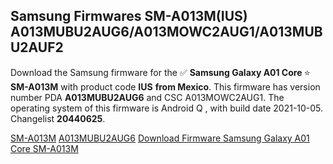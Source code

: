 <h2>Samsung Firmwares SM-A013M(IUS) A013MUBU2AUG6/A013MOWC2AUG1/A013MUBU2AUF2</h2>
Download the Samsung firmware for the ✅ <strong>Samsung Galaxy A01 Core </strong> ⭐ <strong>SM-A013M</strong> with product code <strong>IUS</strong> <strong> from Mexico</strong>. This firmware has version number PDA <strong>A013MUBU2AUG6</strong> and CSC A013MOWC2AUG1. The operating system of this firmware is Android Q , with build date 2021-10-05. Changelist <strong>20440625</strong>.


[SM-A013M](https://samfirm.shop/samsung/model/SM-A013M)
[A013MUBU2AUG6](https://samfirm.shop/samsung/pda/A013MUBU2AUG6)
[Download Firmware Samsung Galaxy A01 Core SM-A013M](https://samfirm.shop/samsung/firmware/462716)
